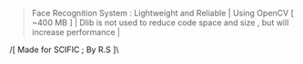 
> Face Recognition System : Lightweight and Reliable | 
>  Using OpenCV [ ~400 MB ] | 
> Dlib is not used to reduce code space and size , but will increase performance |


/[ Made for SCIFIC ; By R.S ]\
